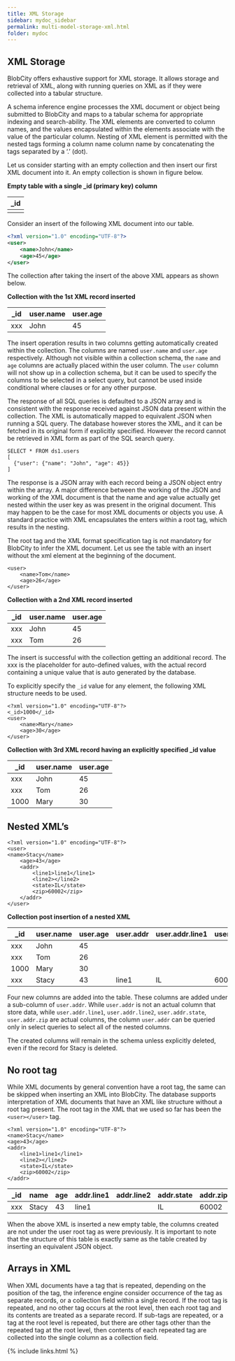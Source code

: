 ```yaml
---
title: XML Storage
sidebar: mydoc_sidebar
permalink: multi-model-storage-xml.html
folder: mydoc
---
```


## XML Storage

BlobCity offers exhaustive support for XML storage. It allows storage and retrieval of XML, along with running queries on XML as if they were collected into a tabular structure.

A schema inference engine processes the XML document or object being submitted to BlobCity and maps to a tabular schema for appropriate indexing and search-ability. The XML elements are converted to column names, and the values encapsulated within the elements associate with the value of the particular column. Nesting of XML element is permitted with the nested tags forming a column name column name by concatenating the tags separated by a ‘.’ (dot).

Let us consider starting with an empty collection and then insert our first XML document into it. An empty collection is shown in figure below.

**Empty table with a single _id (primary key) column**

| _id |
|-----|
|     |

Consider an insert of the following XML document into our table.

```xml
<?xml version="1.0" encoding="UTF-8"?>
<user>
    <name>John</name>
    <age>45</age>
</user>
```

The collection after taking the insert of the above XML appears as shown below.

**Collection with the 1st XML record inserted**

_id | user.name | user.age
----|----|----|
xxx | John | 45

The insert operation results in two columns getting automatically created within the collection. The columns are named `user.name` and `user.age` respectively. Although not visible within a collection schema, the `name` and `age` columns are actually placed within the user column. The `user` column will not show up in a collection schema, but it can be used to specify the columns to be selected in a select query, but cannot be used inside conditional where clauses or for any other purpose.

The response of all SQL queries is defaulted to a JSON array and is consistent with the response received against JSON data present within the collection. The XML is automatically mapped to equivalent JSON when running a SQL query. The database however stores the XML, and it can be fetched in its original form if explicitly specified. However the record cannot be retrieved in XML form as part of the SQL search query.

```
SELECT * FROM ds1.users
[
  {"user": {"name": "John", "age": 45}}
]
```

The response is a JSON array with each record being a JSON object entry within the array. A major difference between the working of the JSON and working of the XML document is that the name and age value actually get nested within the user key as was present in the original document. This may happen to be the case for most XML documents or objects you use. A standard practice with XML encapsulates the enters within a root tag, which results in the nesting.

The root tag and the XML format specification tag is not mandatory for BlobCity to infer the XML document. Let us see the table with an insert without the xml element at the beginning of the document.

```
<user>
    <name>Tom</name>
    <age>26</age>
</user>
```

**Collection with a 2nd XML record inserted**

_id | user.name | user.age
----|----|----|
xxx | John | 45
xxx | Tom | 26

The insert is successful with the collection getting an additional record. The xxx is the placeholder for auto-defined values, with the actual record containing a unique value that is auto generated by the database.

To explicitly specify the `_id` value for any element, the following XML structure needs to be used.

```
<?xml version="1.0" encoding="UTF-8"?>
<_id>1000</_id>
<user>
    <name>Mary</name>
    <age>30</age>
</user>
```

**Collection with 3rd XML record having an explicitly specified _id value**

_id | user.name | user.age
----|----|----|
xxx | John | 45
xxx | Tom | 26
1000 | Mary | 30

## Nested XML’s

```
<?xml version="1.0" encoding="UTF-8"?>
<user>
<name>Stacy</name>
    <age>43</age>
    <addr>
        <line1>line1</line1>
        <line2></line2>
        <state>IL</state>
        <zip>60002</zip>
    </addr>
</user>
```

**Collection post insertion of a nested XML**

| _id | user.name | user.age | user.addr | user.addr.line1 | user.addr.line2 | user.addr.state |  user.addr.zip |
|------|------|------|------|------|------|------|------|
| xxx | John | 45 |  
| xxx | Tom | 26 | 
| 1000 | Mary | 30 |
| xxx | Stacy | 43 | line1 | IL | 60002 |

Four new columns are added into the table. These columns are added under a sub-column of `user.addr`. While `user.addr` is not an actual column that store data, while `user.addr.line1`, `user.addr.line2`, `user.addr.state`, `user.addr.zip` are actual columns, the column `user.addr` can be queried only in select queries to select all of the nested columns.

The created columns will remain in the schema unless explicitly deleted, even if the record for Stacy is deleted.

## No root tag

While XML documents by general convention have a root tag, the same can be skipped when inserting an XML into BlobCity. The database supports interpretation of XML documents that have an XML like structure without a root tag present. The root tag in the XML that we used so far has been the `<user></user>` tag.

```
<?xml version="1.0" encoding="UTF-8"?>
<name>Stacy</name>
<age>43</age>
<addr>
    <line1>line1</line1>
    <line2></line2>
    <state>IL</state>
    <zip>60002</zip>
</addr>
```

| _id | name | age | addr.line1 | addr.line2 | addr.state |  addr.zip |
|------|------|------|------|------|------|------|
| xxx | Stacy | 43 | line1 |  | IL | 60002 |

When the above XML is inserted a new empty table, the columns created are not under the user root tag as were previously. It is important to note that the structure of this table is exactly same as the table created by inserting an equivalent JSON object.

## Arrays in XML

When XML documents have a tag that is repeated, depending on the position of the tag, the inference engine consider occurrence of the tag as separate records, or a collection field within a single record. If the root tag is repeated, and no other tag occurs at the root level, then each root tag and its contents are treated as a separate record. If sub-tags are repeated, or a tag at the root level is repeated, but there are other tags other than the repeated tag at the root level, then contents of each repeated tag are collected into the single column as a collection field.

{% include links.html %}
